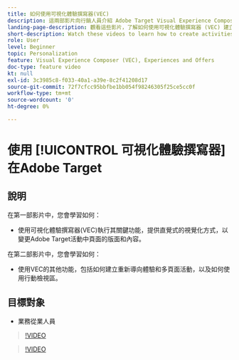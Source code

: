 ```yaml
---
title: 如何使用可視化體驗撰寫器(VEC)
description: 這兩部影片向行銷人員介紹 Adobe Target Visual Experience Composer (VEC)。 觀看這兩部影片以了解如何使用 VEC 建立活動。
landing-page-description: 觀看這些影片，了解如何使用可視化體驗撰寫器 (VEC) 建立活動。
short-description: Watch these videos to learn how to create activities using the Visual Experience Composer (VEC).
role: User
level: Beginner
topic: Personalization
feature: Visual Experience Composer (VEC), Experiences and Offers
doc-type: feature video
kt: null
exl-id: 3c3985c8-f033-40a1-a39e-8c2f41208d17
source-git-commit: 72f7cfcc95bbfbe1bb054f98246305f25ce5cc0f
workflow-type: tm+mt
source-wordcount: '0'
ht-degree: 0%

---
```


# 使用 [!UICONTROL 可視化體驗撰寫器] 在Adobe Target

## 說明

在第一部影片中，您會學習如何：

* 使用可視化體驗撰寫器(VEC)執行其關鍵功能，提供直覺式的視覺化方式，以變更Adobe Target活動中頁面的版面和內容。

在第二部影片中，您會學習如何：

* 使用VEC的其他功能，包括如何建立重新導向體驗和多頁面活動，以及如何使用行動檢視區。

## 目標對象

* 業務從業人員

>[!VIDEO](https://video.tv.adobe.com/v/17399/?quality=12)

>[!VIDEO](https://video.tv.adobe.com/v/17401/?quality=12)
